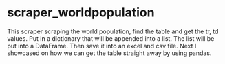 # scraper_worldpopulation
This scraper scraping the world population, find the table and get the tr, td values. Put in a dictionary that will be appended into a list.
The list will be put into a DataFrame. Then save it into an excel and csv file.
Next I showcased on how we can get the table straight away by using pandas.
